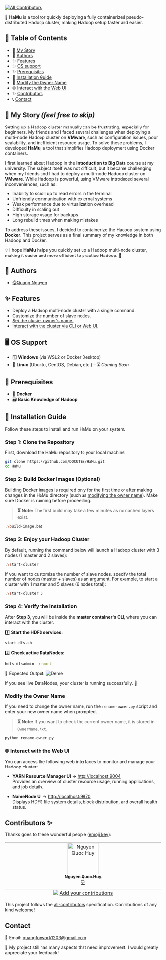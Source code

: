 <!-- ALL-CONTRIBUTORS-BADGE:START - Do not remove or modify this section -->
[![All Contributors](https://img.shields.io/badge/all_contributors-1-orange.svg?style=flat-square)](#contributors-)
<!-- ALL-CONTRIBUTORS-BADGE:END -->
🚀 **HaMu** is a tool for quickly deploying a fully containerized pseudo-distributed Hadoop cluster, making Hadoop setup faster and easier.

## 📜 Table of Contents  
- 📖 [My Story](#-my-story-feel-free-to-skip)  
- 👥 [Authors](#-authors)  
- ✨ [Features](#-features)
- ✨ [OS support](#%EF%B8%8F-os-support) 
- ✨ [Prerequisites](#-prerequisites)  
- 🚀 [Installation Guide](#-installation-guide)  
- 🔄 [Modify the Owner Name](#modify-the-owner-name)  
- 🌐 [Interact with the Web UI](#-interact-with-the-web-ui)
- ✨ [Contributors](#contributors-)
- 📞 [Contact](#contact)

## 📖 **My Story** *(feel free to skip)* 

Setting up a Hadoop cluster manually can be frustrating, especially for beginners. My friends and I faced several challenges when deploying a multi-node Hadoop cluster on **VMware**, such as configuration issues, poor scalability, and inefficient resource usage. To solve these problems, I developed **HaMu**, a tool that simplifies Hadoop deployment using Docker containers.  

I first learned about Hadoop in the **Introduction to Big Data** course at my university. The subject itself was not difficult, but it became challenging when my friends and I had to deploy a multi-node Hadoop cluster on **VMware**. While Hadoop is powerful, using VMware introduced several inconveniences, such as:  

- Inability to scroll up to read errors in the terminal  
- Unfriendly communication with external systems  
- Weak performance due to virtualization overhead  
- Difficulty in scaling out  
- High storage usage for backups  
- Long rebuild times when making mistakes  

To address these issues, I decided to containerize the Hadoop system using **Docker**. This project serves as a final summary of my knowledge in both Hadoop and Docker.  

💡 I hope **HaMu** helps you quickly set up a Hadoop multi-node cluster, making it easier and more efficient to practice Hadoop. 🚀  



## 👥 Authors

- [@Quang Nguyen](https://github.com/DOCUTEE)

## ✨ Features  

- Deploy a Hadoop multi-node cluster with a single command.  
- Customize the number of slave nodes.  
- [Set the cluster owner's name.](#modify-the-owner-name)
- [Interact with the cluster via CLI or Web UI.](#-interact-with-the-web-ui)

## 🖥️ **OS Support**  
- 🪟 **Windows** (via WSL2 or Docker Desktop)  
- 🐧 **Linux** (Ubuntu, CentOS, Debian, etc.) – ⏳ *Coming Soon*  

## 📌 **Prerequisites** 
- 🐳 **Docker**  
- 🗃️ **Basic Knowledge of Hadoop**  

## 🚀 Installation Guide  

Follow these steps to install and run HaMu on your system.  

### **Step 1: Clone the Repository**  
First, download the HaMu repository to your local machine:  
```sh
git clone https://github.com/DOCUTEE/HaMu.git
cd HaMu
```

### **Step 2: Build Docker Images (Optional)**  
Building Docker images is required only for the first time or after making changes in the HaMu directory (such as [modifying the owner name](#modify-the-owner-name)). Make sure Docker is running before proceeding.

> **⏳ Note:** The first build may take a few minutes as no cached layers exist.  

```sh
.\build-image.bat
```

### **Step 3: Enjoy your Hadoop Cluster**  
By default, running the command below will launch a Hadoop cluster with 3 nodes (1 master and 2 slaves):
```sh
.\start-cluster
```
If you want to customize the number of slave nodes, specify the total number of nodes (master + slaves) as an argument.
For example, to start a cluster with 1 master and 5 slaves (6 nodes total):
```sh
.\start-cluster 6
```

### **Step 4: Verify the Installation**  

After **Step 3**, you will be inside the **master container's CLI**, where you can interact with the cluster.  

1️⃣ **Start the HDFS services:**  
```sh
start-dfs.sh
```
2️⃣ **Check active DataNodes:**
```sh
hdfs dfsadmin -report
```
📌 Expected Output:
![Deme](https://github.com/user-attachments/assets/a79645b2-84bd-4f7e-aa7b-7bb5bf9474e5)

If you see live DataNodes, your cluster is running successfully. 🚀

### Modify the Owner Name  
If you need to change the owner name, run the `rename-owner.py` script and enter your new owner name when prompted.  

> **⏳ Note:** If you want to check the current owner name, it is stored in `OwnerName.txt`.  

```sh
python rename-owner.py
```

### 🌐 Interact with the Web UI  

You can access the following web interfaces to monitor and manage your Hadoop cluster:  

- **YARN Resource Manager UI** → [http://localhost:9004](http://localhost:9004)  
  Provides an overview of cluster resource usage, running applications, and job details.  

- **NameNode UI** → [http://localhost:9870](http://localhost:9870)  
  Displays HDFS file system details, block distribution, and overall health status.  





    

## Contributors ✨

Thanks goes to these wonderful people ([emoji key](https://allcontributors.org/docs/en/emoji-key)):

<!-- ALL-CONTRIBUTORS-LIST:START - Do not remove or modify this section -->
<!-- prettier-ignore-start -->
<!-- markdownlint-disable -->
<table>
  <tbody>
    <tr>
      <td align="center" valign="top" width="14.28%"><a href="https://github.com/huy-dataguy"><img src="https://avatars.githubusercontent.com/u/150227535?v=4?s=100" width="100px;" alt="Nguyen Quoc Huy"/><br /><sub><b>Nguyen Quoc Huy</b></sub></a><br /><a href="https://github.com/DOCUTEE/HaMu/commits?author=huy-dataguy" title="Code">💻</a></td>
    </tr>
  </tbody>
  <tfoot>
    <tr>
      <td align="center" size="13px" colspan="7">
        <img src="https://raw.githubusercontent.com/all-contributors/all-contributors-cli/1b8533af435da9854653492b1327a23a4dbd0a10/assets/logo-small.svg">
          <a href="https://all-contributors.js.org/docs/en/bot/usage">Add your contributions</a>
        </img>
      </td>
    </tr>
  </tfoot>
</table>

<!-- markdownlint-restore -->
<!-- prettier-ignore-end -->

<!-- ALL-CONTRIBUTORS-LIST:END -->

This project follows the [all-contributors](https://github.com/all-contributors/all-contributors) specification. Contributions of any kind welcome!

## Contact

📧 Email: quangforwork1203@gmail.com  

💬 My project still has many aspects that need improvement. I would greatly appreciate your feedback!

